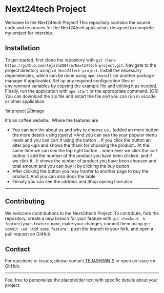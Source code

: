 
# Next24tech Project

Welcome to the Next24tech Project! This repository contains the source code and resources for the Next24tech application, designed to complete my project for intership. 


## Installation

To get started, first clone the repository with `git clone https://github.com/tejash2004re/Next24tech-project.git`. Navigate to the project directory using `cd Next24tech-project`. Install the necessary dependencies, which can be done using `npm install` (or another package manager if applicable). Set up any required configuration files or environment variables by copying the example file and editing it as needed. Finally, run the application with `npm start` or the appropriate command.
(OR)
You can download the zip file and extart the file and you can run in vscode or other application 


 1st project
![image](https://github.com/user-attachments/assets/a0b24e83-9bfc-4464-b9b2-8222c45c7d78)


it's an coffee website.. Where the features are 
* You can see the about us and why to choose us.. (added an more button the more details using jquery)
 *And you can see the your popular menu iteam and you can cart it using the button .. If you click the button an alter pop-ups and shows the thank for choosing the product.. At the same time we can see the top 
   right button .. when ever we click the cart button it add the number of the product you have been clicked. and if we click it .  It shows the nunber of product you have been choosen and total amount and you 
   can buy it by clicking the buy button
* After clicking the button you may tranfer to another page to buy the product.
 And you can also Book the table 
* Finnaly you can see the address and Shop opeing time also 
--------------------------------------------------------------------------------------------------------------------------------------------------------------------------------------------------------------------

## Contributing

We welcome contributions to the Next24tech Project. To contribute, fork the repository, create a new branch for your feature with `git checkout -b feature/your-feature-name`, make your changes, commit them using `git commit -am 'Add some feature'`, push the branch to your fork, and open a pull request on GitHub.


## Contact

For questions or issues, please contact [TEJASHWIN S](mailto:tejashwin2004teju@gmail.com) or open an issue on GitHub.

---

Feel free to personalize the placeholder text with specific details about your project.
